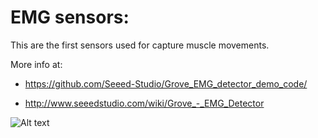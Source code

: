 EMG sensors:
===========

This are the first sensors used for capture muscle movements.

More info at:
* <https://github.com/Seeed-Studio/Grove_EMG_detector_demo_code/>

* <http://www.seeedstudio.com/wiki/Grove_-_EMG_Detector>

![Alt text](http://www.seeedstudio.com/wiki/images/e/ef/Emg_connect.jpg "EMG sensors on arm")